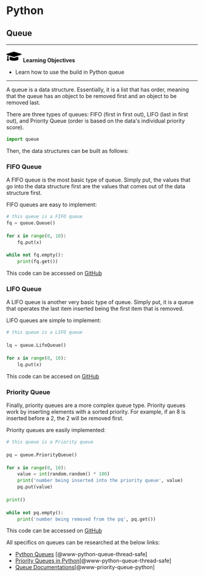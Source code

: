 # Python

## Queue

---

![](images/learning.png) **Learning Objectives**

* Learn how to use the build in Python queue

---

A queue is a data structure. Essentially, it is a list that has order,
meaning that the queue has an object to be removed first and an 
object to be removed last.

There are three types of queues: FIFO (first in first out), 
LIFO (last in first out), and Priority Queue (order is based
on the data's individual priority score). 

```python
import queue
```

Then, the data structures can be built as follows:

### FIFO Queue

A FIFO queue is the most basic type of queue. Simply put, 
the values that go into the data structure first are the values
that comes out of the data structure first. 

FIFO queues are easy to implement:

```python
# this queue is a FIFO queue
fq = queue.Queue()

for x in range(0, 10):
    fq.put(x)

while not fq.empty():
    print(fq.get())
```

This code can be accessed on [GitHub](https://github.com/cybertraining-dsc/reu2022/tree/main/project/graphics/examples/queue_example.py)

### LIFO Queue

A LIFO queue is another very basic type of queue. Simply put,
it is a queue that operates the last item inserted being the
first item that is removed. 

LIFO queues are simple to implement:

```python
# this queue is a LIFO queue

lq = queue.LifoQueue()

for x in range(0, 10):
    lq.put(x)
```

This code can be accesed on [GitHub](https://github.com/cybertraining-dsc/reu2022/tree/main/project/graphics/examples/queue_example.py)

### Priority Queue

Finally, priority queues are a more complex queue type. Priority
queues work by inserting elements with a sorted priority. For 
example, if an 8 is inserted before a 2, the 2 will be removed 
first. 

Priority queues are easily implemented:

```python
# this queue is a Priority queue

pq = queue.PriorityQueue()

for x in range(0, 10):
    value = int(random.random() * 100)
    print('number being inserted into the priority queue', value)
    pq.put(value)

print()

while not pq.empty():
    print('number being removed from the pq', pq.get())
```

This code can be accessed on [GitHub](https://github.com/cybertraining-dsc/reu2022/tree/main/project/graphics/examples/queue_example.py)

All specifics on queues can be researched at the below links:

* [Python Queues](https://pymotw.com/3/queue/index.html) [@www-python-queue-thread-safe]
* [Priority Queues in Python](https://www.geeksforgeeks.org/priority-queue-in-python/)[@www-python-queue-thread-safe]
* [Queue Documentations](https://docs.python.org/3/library/queue.html)[@www-priority-queue-python]